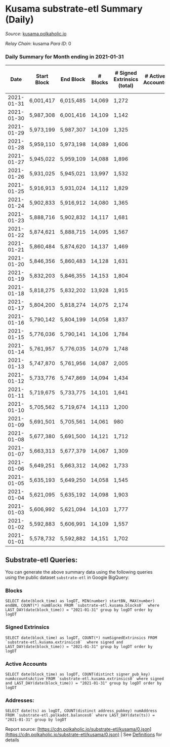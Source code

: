 # Kusama substrate-etl Summary (Daily)

_Source_: [kusama.polkaholic.io](https://kusama.polkaholic.io)

*Relay Chain*: kusama
*Para ID*: 0



### Daily Summary for Month ending in 2021-01-31


| Date | Start Block | End Block | # Blocks | # Signed Extrinsics (total) | # Active Accounts | # Passive | # New | # Addresses with Balances | # Events | # Transfers | # XCM Transfers In | # XCM Transfers Out |
| ---- | ----------- | --------- | -------- | --------------------------- | ----------------- | --------- | ----- | ------------------------- | -------- | ----------- | ------------------ | ------------------- |
| 2021-01-31 | 6,001,417 | 6,015,485 | 14,069  | 1,272 |  |  |  | 33,726 | 68,848 | 534 ($55,953,159.60) |   |   |
| 2021-01-30 | 5,987,308 | 6,001,416 | 14,109  | 1,142 |  |  |  |  | 61,129 | 595 ($7,980,253.37) |   |   |
| 2021-01-29 | 5,973,199 | 5,987,307 | 14,109  | 1,325 |  |  |  |  | 66,160 | 668 ($17,594,820.59) |   |   |
| 2021-01-28 | 5,959,110 | 5,973,198 | 14,089  | 1,606 |  |  |  |  | 69,624 | 735 ($52,717,900.89) |   |   |
| 2021-01-27 | 5,945,022 | 5,959,109 | 14,088  | 1,896 |  |  |  |  | 67,528 | 800 ($62,068,198.65) |   |   |
| 2021-01-26 | 5,931,025 | 5,945,021 | 13,997  | 1,532 |  |  |  |  | 66,752 | 728 ($11,653,473.51) |   |   |
| 2021-01-25 | 5,916,913 | 5,931,024 | 14,112  | 1,829 |  |  |  |  | 73,482 | 935 ($21,227,501.81) |   |   |
| 2021-01-24 | 5,902,833 | 5,916,912 | 14,080  | 1,365 |  |  |  |  | 64,094 | 680 ($21,473,827.18) |   |   |
| 2021-01-23 | 5,888,716 | 5,902,832 | 14,117  | 1,681 |  |  |  |  | 82,793 | 698 ($13,713,757.94) |   |   |
| 2021-01-22 | 5,874,621 | 5,888,715 | 14,095  | 1,567 |  |  |  |  | 64,624 | 724 ($18,116,367.41) |   |   |
| 2021-01-21 | 5,860,484 | 5,874,620 | 14,137  | 1,469 |  |  |  |  | 67,605 | 866 ($22,273,619.87) |   |   |
| 2021-01-20 | 5,846,356 | 5,860,483 | 14,128  | 1,631 |  |  |  |  | 66,230 | 1,091 ($48,356,595.99) |   |   |
| 2021-01-19 | 5,832,203 | 5,846,355 | 14,153  | 1,804 |  |  |  |  | 68,624 | 1,075 ($38,967,180.22) |   |   |
| 2021-01-18 | 5,818,275 | 5,832,202 | 13,928  | 1,915 |  |  |  |  | 83,355 | 1,365 ($60,355,897.66) |   |   |
| 2021-01-17 | 5,804,200 | 5,818,274 | 14,075  | 2,174 |  |  |  |  | 69,440 | 1,492 ($41,088,826.20) |   |   |
| 2021-01-16 | 5,790,142 | 5,804,199 | 14,058  | 1,837 |  |  |  |  | 63,953 | 1,179 ($33,957,921.66) |   |   |
| 2021-01-15 | 5,776,036 | 5,790,141 | 14,106  | 1,784 |  |  |  |  | 73,419 | 1,011 ($33,848,997.63) |   |   |
| 2021-01-14 | 5,761,957 | 5,776,035 | 14,079  | 1,748 |  |  |  |  | 66,734 | 936 ($41,434,925.61) |   |   |
| 2021-01-13 | 5,747,870 | 5,761,956 | 14,087  | 2,005 |  |  |  |  | 75,846 | 990 ($40,529,079.91) |   |   |
| 2021-01-12 | 5,733,776 | 5,747,869 | 14,094  | 1,434 |  |  |  |  | 60,538 | 814 ($22,751,765.46) |   |   |
| 2021-01-11 | 5,719,675 | 5,733,775 | 14,101  | 1,641 |  |  |  |  | 63,574 | 1,039 ($52,679,518.99) |   |   |
| 2021-01-10 | 5,705,562 | 5,719,674 | 14,113  | 1,200 |  |  |  |  | 70,668 | 518 ($12,208,772.50) |   |   |
| 2021-01-09 | 5,691,501 | 5,705,561 | 14,061  | 980 |  |  |  |  | 60,703 | 425 ($21,868,735.92) |   |   |
| 2021-01-08 | 5,677,380 | 5,691,500 | 14,121  | 1,712 |  |  |  |  | 65,934 | 906 ($32,788,804.12) |   |   |
| 2021-01-07 | 5,663,313 | 5,677,379 | 14,067  | 1,309 |  |  |  |  | 57,282 | 673 ($29,972,613.11) |   |   |
| 2021-01-06 | 5,649,251 | 5,663,312 | 14,062  | 1,733 |  |  |  |  | 63,459 | 1,130 ($64,099,424.97) |   |   |
| 2021-01-05 | 5,635,193 | 5,649,250 | 14,058  | 1,545 |  |  |  |  | 72,573 | 786 ($29,457,352.75) |   |   |
| 2021-01-04 | 5,621,095 | 5,635,192 | 14,098  | 1,903 |  |  |  |  | 63,011 | 1,398 ($101,522,743.44) |   |   |
| 2021-01-03 | 5,606,992 | 5,621,094 | 14,103  | 1,777 |  |  |  |  | 65,150 | 559 ($12,933,960.32) |   |   |
| 2021-01-02 | 5,592,883 | 5,606,991 | 14,109  | 1,557 |  |  |  |  | 56,527 | 1,102 ($31,151,516.07) |   |   |
| 2021-01-01 | 5,578,732 | 5,592,882 | 14,151  | 1,702 |  |  |  |  | 66,926 | 1,260 ($35,486,377.72) |   |   |

## Substrate-etl Queries:
You can generate the above summary data using the following queries using the public dataset `substrate-etl` in Google BigQuery:


### Blocks
```
SELECT date(block_time) as logDT, MIN(number) startBN, MAX(number) endBN, COUNT(*) numBlocks FROM `substrate-etl.kusama.blocks0`  where LAST_DAY(date(block_time)) = "2021-01-31" group by logDT order by logDT
```


### Signed Extrinsics
```
SELECT date(block_time) as logDT, COUNT(*) numSignedExtrinsics FROM `substrate-etl.kusama.extrinsics0`  where signed and LAST_DAY(date(block_time)) = "2021-01-31" group by logDT order by logDT
```


### Active Accounts
```
SELECT date(block_time) as logDT, COUNT(distinct signer_pub_key) numAccountsActive FROM `substrate-etl.kusama.extrinsics0` where signed and LAST_DAY(date(block_time)) = "2021-01-31" group by logDT order by logDT
```


### Addresses:
```
SELECT date(ts) as logDT, COUNT(distinct address_pubkey) numAddress FROM `substrate-etl.polkadot.balances0` where LAST_DAY(date(ts)) = "2021-01-31" group by logDT
```



Report source: [https://cdn.polkaholic.io/substrate-etl/kusama/0.json](https://cdn.polkaholic.io/substrate-etl/kusama/0.json) | See [Definitions](/DEFINITIONS.md) for details
